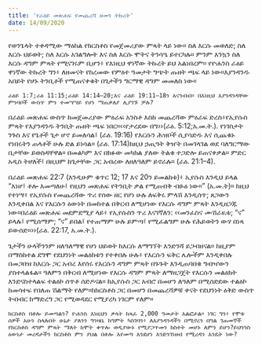 ```yaml
---
title: 'የራዕይ መጽሐፍ የመጨረሻ ዘመን ትኩረት'
date: 14/09/2020
---
```


የወንጌላት ተቀዳሚው ማዕከል የክርስቶስ የመጀመሪያው ምጻት ላይ ነው። ስለ እርሱ መወለድ; ስለ እርሱ ህይወት; ስለ እርሱ አገልግሎት እና ስለ እርሱ ሞትና ትንሳዔ ይተርካሉ። ምንም እንኳን ስለ እርሱ ዳግም ምጻት የሚናገሩም ቢሆን፥ የእነዚህ ዋነኛው ትኩረት ይህ አልነበረም። የዮሐንስ ራዕይ ዋነኛው ትኩረት ግን፥ ለዘመናት የከረመው የምዕተ ዓመታት ግጭት ጡዘት ጫፍ ላይ ነው።እያንዳንዱ አበይት የሆኑ ትንቢቶች የሚጠናቀቁት በጌታችን ግርማዊ ዳግም መመለስ ነው።

`ራዕይ 1:7;ራዕ 11:15;ራዕይ 14:14–20;እና ራዕይ 19:11–18ን እናንብብ። በእነዚህ እያንዳንዳቸው ምንባቦች ውስጥ ምን ተመሣሣይ የሆነ ማጠቃለያ ሊያገኙ ቻሉ?`

በራዕይ መጽሐፍ ውስጥ ከመጀመሪያው ምዕራፍ አንስቶ እስከ መጨረሻው ምዕራፍ ድረስ፥የኢየሱስ ምጻት የእያንዳንዱ ትንቢት ጡዘት ጫፍ ነበር።‹‹የታረደው በግ››(ራዕ. 5:12;አ.መ.ት.). የነገስታት ንጉስ እና የጌቶች ጌታ ሆኖ ይመለሳል፤ (ራዕ. 19:16) የእርሱን ሕዝቦች ሲያሳድዱ እና ሲጨቁኑ የነበሩትን ጠላቶች ሁሉ ድል ይነሳል። (ራዕ. 17:14)ከዚህ ኃጢዓት ቅዠት በመገላገል ወደ ባለግርማው ቤታቸው ይወስዳቸዋል። በመልካም እና በክፉው መካከል ያለው ትልቁ ተጋድሎ ይጠናቀቃል። ምድር አዲስ ትሆለች፤ በዚህም ከጌታቸው ጋር አብረው ለዘለዓለም ይኖራሉ። (ራዕ. 21:1–4).

በራዕይ መጽሐፍ 22:7 (እንዲሁም ቁጥር 12; 17 እና 20ን ይመልከቱ)፥ ኢየሱስ እንዲህ ይላል “እነሆ፤ ቶሎ እመጣለሁ፤ የዚህን መጽሐፍ የትንቢት ቃል የሚጠብቅ ብፁዕ ነው።” (አ.መ.ት)። ከዚህ የተነሣ፥ የኢየሱስ የመጨረሻው ጥሪ የሰው ዘር የሆነ ሁሉ ለፍቅሩ ምላሽ እንዲሰጥ; ጸጋውን እንዲቀበል እና የእርሱን ዕውነት በመከተል በቅርብ ለሚሆነው የእርሱ ዳግም ምጻት እንዲዘጋጁ ነው።በራዕይ መጽሐፍ መደምደሚያ ላይ፥ የኢየሱስን ጥሪ እናገኛለን: ‹‹መንፈስና ሙሽራዪቱ; “ና” ይላሉ፤ የሚሰማም; “ና” ይበል፤ የተጠማም ሁሉ ይምጣ፤ የሚፈልግም ሁሉ የሕይወትን ውሃ በነጻ ይውሰድ።››(ራዕ. 22:17, አ.መ.ት.).

ጌታችን ሁላችንንም ዘለዓለማዊ የሆነ ህይወት ከእርሱ ለማግኘት እንድንሻ ይጋብዘናል። ከዚያም በማስከተል ደግሞ የደህንነት መልዕክቱን የተቀበሉ ሁሉ፥ የእርሱን ፍቅር ሌሎችም እንዲቀበሉ በመጋበዝ ከእርሱ ጋር አብረ እየሰሩ የእርሱን ዳግም ምጻት በጉጉት እንዲጠባበቁ ግብዣውን ያስተላልፋል። ዓለምን በቅርብ ለሚሆነው የእርሱ ዳግም ምጻት ለማዘጋጀት የእርሱን መልዕክት እንድናስተላልፍ ተልዕኮ ሰጥቶ ሰድዶናል። ከኢየሱስ ጋር አብሮ በመሆን ለዓለም በሚሰድደው ተልዕኮ ከመሳተፍ የበለጠ ሽልማት የለም።ከክርስቶስ ጋር በመሆን በመጨረሻዎቹ  			    ቀናት የደህንነት ዕቅድ ውስጥ ትብብር ከማድረግ ጋር የሚወዳደር የሚያረካ ነገርም የለም።

`ክርስቶስ በቶሎ ይመጣልን? ዮሐንስ እነዚህን ቃላት ከጻፈ 2,000 ዓመታት አልፎታል። ነገር ግን፥ የሞቱ ሰዎች አሁን ስላሉበት ሁኔታ ያለንን ግንዛቤ ከግምት ካስገባን፥ ለእያንዳንዳችን በሚኖረን በግል ገጠመኞች የክርስቶስ ዳግም ምጻት ማለት ከሞት ቀጥሎ ወዲያውኑ የሚያጋጥመን ክስተት መሆኑ ለምን ይሆን?ይህንንስ ዕውነታ መረዳታችን ክርስቶስ ምን ያህል በቶሎ እየመጣ እንደሆነ እንድንገነዘብ የሚረዳን እንዴት ነው?`